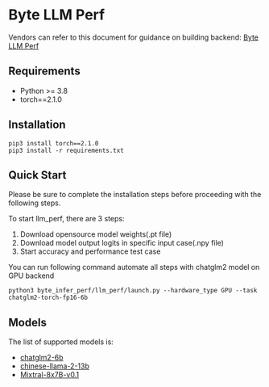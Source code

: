 # Byte LLM Perf

Vendors can refer to this document for guidance on building backend: [Byte LLM Perf](https://bytemlperf.ai/zh/guide/inference_llm_vendor.html)

## Requirements
* Python >= 3.8
* torch==2.1.0

## Installation
```shell
pip3 install torch==2.1.0
pip3 install -r requirements.txt
```

## Quick Start
Please be sure to complete the installation steps before proceeding with the following steps.

To start llm_perf, there are 3 steps:
1. Download opensource model weights(.pt file)
2. Download model output logits in specific input case(.npy file)
3. Start accuracy and performance test case

You can run following command automate all steps with chatglm2 model on GPU backend
```shell
python3 byte_infer_perf/llm_perf/launch.py --hardware_type GPU --task chatglm2-torch-fp16-6b 
```

## Models
The list of supported models is:
* [chatglm2-6b](https://huggingface.co/THUDM/chatglm2-6b)
* [chinese-llama-2-13b](https://huggingface.co/hfl/chinese-llama-2-13b)
* [Mixtral-8x7B-v0.1](https://huggingface.co/mistralai/Mixtral-8x7B-v0.1)

